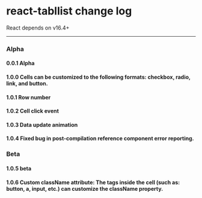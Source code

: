 # react-tabllist change log

React depends on v16.4+

---

### Alpha

#### 0.0.1 Alpha
#### 1.0.0 Cells can be customized to the following formats: checkbox, radio, link, and button.
#### 1.0.1 Row number
#### 1.0.2 Cell click event
#### 1.0.3 Data update animation
#### 1.0.4 Fixed bug in post-compilation reference component error reporting.

### Beta

#### 1.0.5 beta
#### 1.0.6 Custom className attribute: The tags inside the cell (such as: button, a, input, etc.) can customize the className property.
